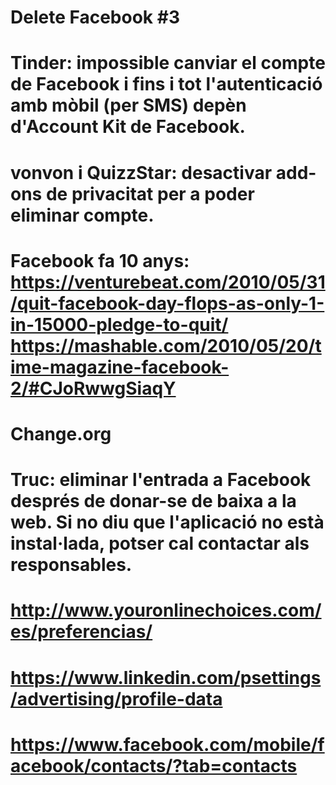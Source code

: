 <!--
tags: []
date_created: "2018-04-08T15:00:56+02:00"
categories: []
draft: true
-->

# Delete Facebook #3

# Tinder: impossible canviar el compte de Facebook i fins i tot l'autenticació amb mòbil (per SMS) depèn d'Account Kit de Facebook.
# vonvon i QuizzStar: desactivar add-ons de privacitat per a poder eliminar compte.
# Facebook fa 10 anys: https://venturebeat.com/2010/05/31/quit-facebook-day-flops-as-only-1-in-15000-pledge-to-quit/ https://mashable.com/2010/05/20/time-magazine-facebook-2/#CJoRwwgSiaqY
# Change.org
# Truc: eliminar l'entrada a Facebook **després** de donar-se de baixa a la web. Si no diu que l'aplicació **no** està instal·lada, potser cal contactar als responsables.
# http://www.youronlinechoices.com/es/preferencias/
# https://www.linkedin.com/psettings/advertising/profile-data
# https://www.facebook.com/mobile/facebook/contacts/?tab=contacts
